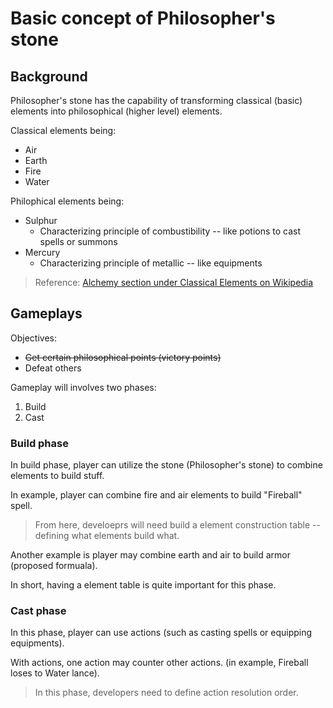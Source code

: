# Basic concept of Philosopher's stone

## Background

Philosopher's stone has the capability of transforming classical (basic) elements into philosophical (higher level) elements.

Classical elements being:

* Air
* Earth
* Fire
* Water

Philophical elements being:

* Sulphur
	* Characterizing principle of combustibility -- like potions to cast spells or summons
* Mercury
	* Characterizing principle of metallic -- like equipments

> Reference: [Alchemy section under Classical Elements on Wikipedia](https://en.wikipedia.org/wiki/Classical_element)

## Gameplays

Objectives:

* ~~Get certain philosophical points (victory points)~~
* Defeat others

Gameplay will involves two phases:

1. Build
2. Cast

### Build phase

In build phase, player can utilize the stone (Philosopher's stone) to combine elements to build stuff.

In example, player can combine fire and air elements to build "Fireball" spell.

> From here, develoeprs will need build a element construction table -- defining what elements build what.

Another example is player may combine earth and air to build armor (proposed formuala).

In short, having a element table is quite important for this phase.

### Cast phase

In this phase, player can use actions (such as casting spells or equipping equipments).

With actions, one action may counter other actions. (in example, Fireball loses to Water lance).

> In this phase, developers need to define action resolution order.

